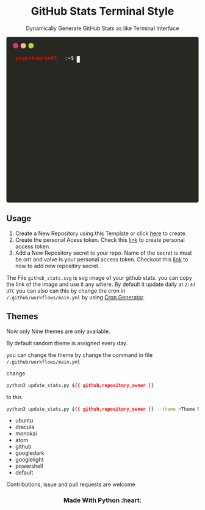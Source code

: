 <h1 align='center'>GitHub Stats Terminal Style</h1>
<p align='center'>Dynamically Generate GitHub Stats as like Terminal Interface </p>

<p align='center'>
  <img align="center" src="./github_stats.svg">
</p>

## Usage

1. Create a New Repository using this Template or click [here](https://github.com/yogeshwaran01/github-stats-terminal-style/generate) to create.
2. Create the personal Acess token. Check this [link](https://docs.github.com/en/github/authenticating-to-github/keeping-your-account-and-data-secure/creating-a-personal-access-token) to create personal access token.
3. Add a New Repository secret to your repo. Name of the secret is must be `GHT` and valve is your personal access token. Checkout this [link](https://docs.github.com/en/actions/reference/encrypted-secrets) to now to add new repositiry secret.

The File `github_stats.svg` is svg image of your github stats. you can copy the link of the image and use it any where. By default it update daily at `2:47 UTC` you can also can this by change the cron in `/.github/workflows/main.yml` by using [Cron Generator](https://crontab.guru/).

## Themes

Now only Nine themes are only available.

By default random theme is assigned every day.

you can change the theme by change the command in file `/.github/workflows/main.yml`

change

```bash
python3 update_stats.py ${{ github.repository_owner }}
```

to this

```bash
python3 update_stats.py ${{ github.repository_owner }} --theme <Theme Name>
```

- ubuntu
- dracula
- monokai
- atom
- github
- googledark
- googlelight
- powershell
- default

Contributions, issue and pull requests are welcome

<h3 align='center'>Made With Python :heart:</h3>
